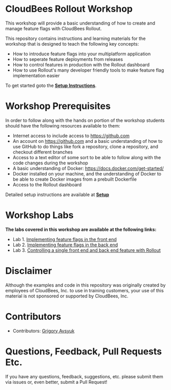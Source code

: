 # CloudBees Rollout Workshop
This workshop will provide a basic understanding of how to create and manage feature flags with CloudBees Rollout.

This repository contains instructions and learning materials for the workshop that is designed to teach the following key concepts:

  * How to introduce feature flags into your multiplatform application
  * How to seperate feature deployments from releases
  * How to control features in production with the Rollout dashboard
  * How to use Rollout's many developer friendly tools to make feature flag implementation easier


To get started goto the [**Setup Instructions**](Setup.md).

# Workshop Prerequisites

In order to follow along with the hands on portion of the workshop students should have the following resources available to them:

  * Internet access to include access to https://github.com
  * An account on https://github.com and a basic understanding of how to use GitHub to do things like fork a repository, clone a repository, and checkout different branches
  * Access to a text editor of some sort to be able to follow along with the code changes during the workshop
  * A basic understanding of Docker: https://docs.docker.com/get-started/
  * Docker installed on your machine, and the understanding of Docker to be able to create Docker images from a prebuilt Dockerfile
  * Access to the Rollout dashboard
   
Detailed setup instructions are available at **[Setup](Setup.md)**

# Workshop Labs

**The labs covered in this workshop are available at the following links:**

* Lab 1. [Implementing feature flags in the front end](./front-end-feature-flags.md)
* Lab 2. [Implementing feature flags in the back end](./back-end-feature-flags.md)
* Lab 3. [Controlling a single front end and back end feature with Rollout](./full-stack-feature-flags.md)

# Disclaimer

Although the examples and code in this repository was originally created by employees of CloudBees, Inc. to use in training customers, your use of this material is not sponsored or supported by CloudBees, Inc.

# Contributors 

* Contributors: [Grigory Avsyuk](https://github.com/avsyug)
 
# Questions, Feedback, Pull Requests Etc.

If you have any questions, feedback, suggestions, etc. please submit them via issues or, even better, submit a Pull Request!

